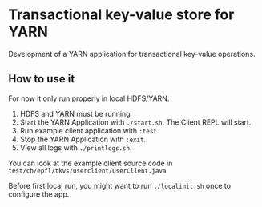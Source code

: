 # Transactional key-value store for YARN
Development of a YARN application for transactional key-value operations.

## How to use it

For now it only run properly in local HDFS/YARN.

1. HDFS and YARN must be running
2. Start the YARN Application with `./start.sh`. The Client REPL will start.
3. Run example client application with `:test`.
4. Stop the YARN Application with `:exit`.
5. View all logs with `./printlogs.sh`.

You can look at the example client source code in `test/ch/epfl/tkvs/userclient/UserClient.java`

Before first local run, you might want to run `./localinit.sh` once to configure the app.
